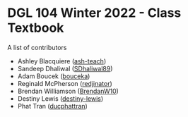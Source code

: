 # DGL 104 Winter 2022 - Class Textbook
A list of contributors

* Ashley Blacquiere ([ash-teach](https://github.com/ash-teach))
* Sandeep Dhaliwal ([SDhaliwal89](https://github.com/SDhaliwal89))
* Adam Boucek ([bouceka](https://github.com/bouceka))
* Reginald McPherson ([redjinator](https://github.com/redjinator))
* Brendan Williamson ([BrendanW10](https://github.com/brendanw10))
* Destiny Lewis ([destiny-lewis](https://github.com/destiny-lewis))
* Phat Tran ([ducphattran](https://github.com/ducphattran))